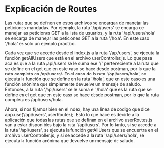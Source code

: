 # Explicación de Routes

Las rutas que se definen en estos archivos se encargan de manejar las peticiones mandadas.
Por ejemplo, la ruta '/api/users' se encarga de manejar las peticiones GET a la lista de usuarios, y la ruta '/api/users/hola' se encarga de manejar las peticiones GET a la ruta '/hola'. En este caso '/hola' es solo un ejemplo practico. 

Cada vez que se accede desde el index.js a la ruta '/api/users', se ejecuta la función getAllUsers que está en el archivo userController.js. Lo que pasa aca es que a la ruta /api/users se le suma ese '/' perteneciente a la ruta que se define en el get que en este caso se hace desde postman, por lo que la ruta completa es /api/users/. En el caso de la ruta '/api/users/hola', se ejecuta la función que se define en la ruta '/hola', que en este caso es una función anónima que simplemente devuelve un mensaje de saludo. Entonces, a la ruta '/api/users' se le suma el '/hola' que es la ruta que se define en el get que en este caso se hace desde postman, por lo que la ruta completa es /api/users/hola.

Ahora, si nos fijamos bien en el index, hay una linea de codigo que dice app.use('/api/users', userRoutes);. Esto lo que hace es decirle a la aplicación que todas las rutas que se definan en el archivo userRoutes.js van a estar disponibles bajo la ruta '/api/users'. Por lo tanto, si se accede a la ruta '/api/users', se ejecuta la función getAllUsers que se encuentra en el archivo userController.js, y si se accede a la ruta '/api/users/hola', se ejecuta la función anónima que devuelve un mensaje de saludo.